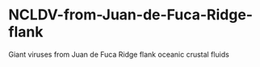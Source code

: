 # NCLDV-from-Juan-de-Fuca-Ridge-flank
Giant viruses from Juan de Fuca Ridge flank oceanic crustal fluids 
